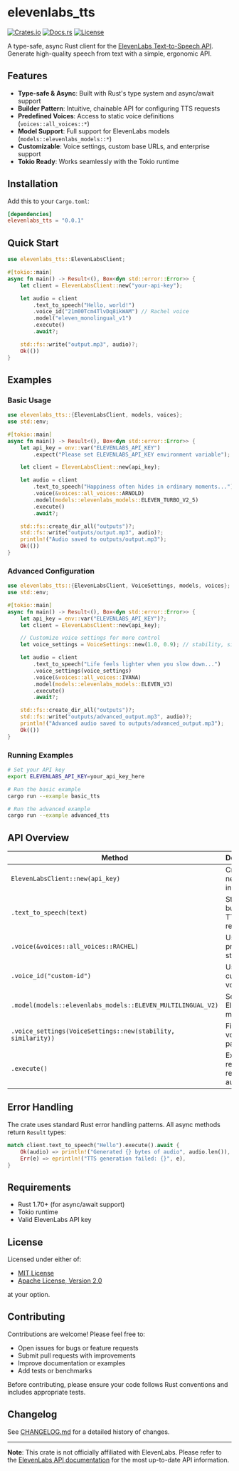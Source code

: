 # elevenlabs_tts

[![Crates.io](https://img.shields.io/crates/v/elevenlabs_tts.svg)](https://crates.io/crates/elevenlabs_tts)
[![Docs.rs](https://docs.rs/elevenlabs_tts/badge.svg)](https://docs.rs/elevenlabs_tts)
[![License](https://img.shields.io/badge/license-MIT%20OR%20Apache--2.0-blue)](#license)

A type-safe, async Rust client for the [ElevenLabs Text-to-Speech API](https://elevenlabs.io). Generate high-quality speech from text with a simple, ergonomic API.

## Features

- **Type-safe & Async**: Built with Rust's type system and async/await support
- **Builder Pattern**: Intuitive, chainable API for configuring TTS requests
- **Predefined Voices**: Access to static voice definitions (`voices::all_voices::*`)
- **Model Support**: Full support for ElevenLabs models (`models::elevenlabs_models::*`)
- **Customizable**: Voice settings, custom base URLs, and enterprise support
- **Tokio Ready**: Works seamlessly with the Tokio runtime

## Installation

Add this to your `Cargo.toml`:

```toml
[dependencies]
elevenlabs_tts = "0.0.1"
```

## Quick Start

```rust
use elevenlabs_tts::ElevenLabsClient;

#[tokio::main]
async fn main() -> Result<(), Box<dyn std::error::Error>> {
    let client = ElevenLabsClient::new("your-api-key");

    let audio = client
        .text_to_speech("Hello, world!")
        .voice_id("21m00Tcm4TlvDq8ikWAM") // Rachel voice
        .model("eleven_monolingual_v1")
        .execute()
        .await?;

    std::fs::write("output.mp3", audio)?;
    Ok(())
}
```

## Examples

### Basic Usage

```rust
use elevenlabs_tts::{ElevenLabsClient, models, voices};
use std::env;

#[tokio::main]
async fn main() -> Result<(), Box<dyn std::error::Error>> {
    let api_key = env::var("ELEVENLABS_API_KEY")
        .expect("Please set ELEVENLABS_API_KEY environment variable");

    let client = ElevenLabsClient::new(api_key);

    let audio = client
        .text_to_speech("Happiness often hides in ordinary moments...")
        .voice(&voices::all_voices::ARNOLD)
        .model(models::elevenlabs_models::ELEVEN_TURBO_V2_5)
        .execute()
        .await?;

    std::fs::create_dir_all("outputs")?;
    std::fs::write("outputs/output.mp3", audio)?;
    println!("Audio saved to outputs/output.mp3");
    Ok(())
}
```

### Advanced Configuration

```rust
use elevenlabs_tts::{ElevenLabsClient, VoiceSettings, models, voices};
use std::env;

#[tokio::main]
async fn main() -> Result<(), Box<dyn std::error::Error>> {
    let api_key = env::var("ELEVENLABS_API_KEY")?;
    let client = ElevenLabsClient::new(api_key);

    // Customize voice settings for more control
    let voice_settings = VoiceSettings::new(1.0, 0.9); // stability, similarity_boost

    let audio = client
        .text_to_speech("Life feels lighter when you slow down...")
        .voice_settings(voice_settings)
        .voice(&voices::all_voices::IVANA)
        .model(models::elevenlabs_models::ELEVEN_V3)
        .execute()
        .await?;

    std::fs::create_dir_all("outputs")?;
    std::fs::write("outputs/advanced_output.mp3", audio)?;
    println!("Advanced audio saved to outputs/advanced_output.mp3");
    Ok(())
}
```

### Running Examples

```bash
# Set your API key
export ELEVENLABS_API_KEY=your_api_key_here

# Run the basic example
cargo run --example basic_tts

# Run the advanced example
cargo run --example advanced_tts
```

## API Overview

| Method                                                       | Description                               |
| ------------------------------------------------------------ | ----------------------------------------- |
| `ElevenLabsClient::new(api_key)`                             | Create a new client instance              |
| `.text_to_speech(text)`                                      | Start building a TTS request              |
| `.voice(&voices::all_voices::RACHEL)`                        | Use a predefined static voice             |
| `.voice_id("custom-id")`                                     | Use a custom voice ID                     |
| `.model(models::elevenlabs_models::ELEVEN_MULTILINGUAL_V2)`  | Select an ElevenLabs model                |
| `.voice_settings(VoiceSettings::new(stability, similarity))` | Fine-tune voice parameters                |
| `.execute()`                                                 | Execute the request and return audio data |

## Error Handling

The crate uses standard Rust error handling patterns. All async methods return `Result` types:

```rust
match client.text_to_speech("Hello").execute().await {
    Ok(audio) => println!("Generated {} bytes of audio", audio.len()),
    Err(e) => eprintln!("TTS generation failed: {}", e),
}
```

## Requirements

- Rust 1.70+ (for async/await support)
- Tokio runtime
- Valid ElevenLabs API key

## License

Licensed under either of:

- [MIT License](LICENSE-MIT)
- [Apache License, Version 2.0](LICENSE-APACHE)

at your option.

## Contributing

Contributions are welcome! Please feel free to:

- Open issues for bugs or feature requests
- Submit pull requests with improvements
- Improve documentation or examples
- Add tests or benchmarks

Before contributing, please ensure your code follows Rust conventions and includes appropriate tests.

## Changelog

See [CHANGELOG.md](CHANGELOG.md) for a detailed history of changes.

---

**Note**: This crate is not officially affiliated with ElevenLabs. Please refer to the [ElevenLabs API documentation](https://elevenlabs.io/docs) for the most up-to-date API information.

